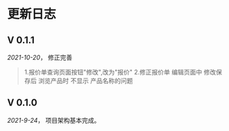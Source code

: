 # 更新日志
## V 0.1.1
*2021-10-20*， 修正完善
>1.报价单查询页面按钮"修改",改为"报价"
>2.修正报价单 编辑页面中 修改保存后 浏览产品时 不显示 产品名称的问题
## V 0.1.0

*2021-9-24*， 项目架构基本完成。